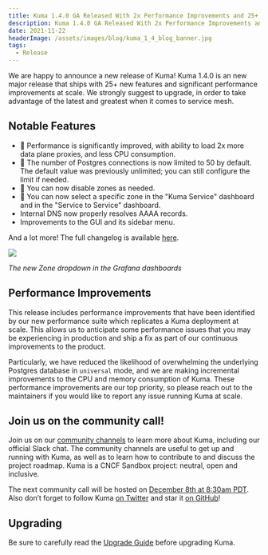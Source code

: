 ```yaml
---
title: Kuma 1.4.0 GA Released With 2x Performance Improvements and 25+ New Features
description: Kuma 1.4.0 GA Released With 2x Performance Improvements and 25+ New Features
date: 2021-11-22
headerImage: /assets/images/blog/kuma_1_4_blog_banner.jpg
tags:
  - Release
---
```


We are happy to announce a new release of Kuma! Kuma 1.4.0 is an new major release that ships with 25+ new features and significant performance improvements at scale. We strongly suggest to upgrade, in order to take advantage of the latest and greatest when it comes to service mesh.

## Notable Features

* 🚀 Performance is significantly improved, with ability to load 2x more data plane proxies, and less CPU consumption.
* 🚀 The number of Postgres connections is now limited to 50 by default. The default value was previously unlimited; you can still configure the limit if needed.
* 🚀 You can now disable zones as needed.
* 🚀 You can now select a specific zone in the "Kuma Service" dashboard and in the "Service to Service" dashboard.
* Internal DNS now properly resolves AAAA records.
* Improvements to the GUI and its sidebar menu.

And a lot more! The full changelog is available [here](https://github.com/kumahq/kuma/blob/master/CHANGELOG.md).

![](/assets/images/blog/zone_dropdown.png)

_The new Zone dropdown in the Grafana dashboards_

## Performance Improvements

This release includes performance improvements that have been identified by our new performance suite which replicates a Kuma deployment at scale. This allows us to anticipate some performance issues that you may be experiencing in production and ship a fix as part of our continuous improvements to the product.

Particularly, we have reduced the likelihood of overwhelming the underlying Postgres database in `universal` mode, and we are making incremental improvements to the CPU and memory consumption of Kuma. These performance improvements are our top priority, so please reach out to the maintainers if you would like to report any issue running Kuma at scale.

## Join us on the community call!

Join us on our [community channels](https://kuma.io/community/) to learn more about Kuma, including our official Slack chat. The community channels are useful to get up and running with Kuma, as well as to learn how to contribute to and discuss the project roadmap. Kuma is a CNCF Sandbox project: neutral, open and inclusive.

The next community call will be hosted on [December 8th at 8:30am PDT](https://kuma.io/community/). Also don’t forget to follow Kuma [on Twitter](https://twitter.com/kumamesh) and star it [on GitHub](https://github.com/kumahq/kuma)!

## Upgrading

Be sure to carefully read the [Upgrade Guide](https://github.com/kumahq/kuma/blob/master/UPGRADE.md) before upgrading Kuma.
